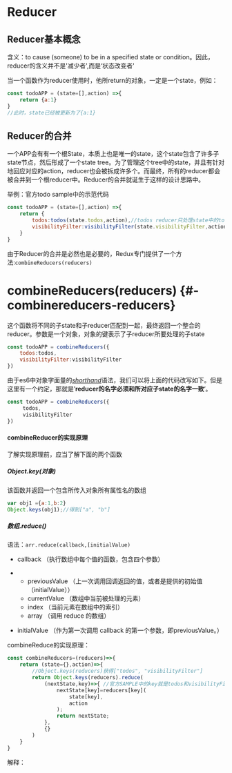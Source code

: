# Reducer

## Reducer基本概念

含义：to cause \(someone\) to be in a specified state or condition。因此，reducer的含义并不是'减少者',而是‘状态改变者'

当一个函数作为reducer使用时，他所return的对象，一定是一个state，例如：

```js
const todoAPP = (state=[],action) =>{
    return {a:1}
}
//此时，state已经被更新为了{a:1}
```

## Reducer的合并

一个APP会有有一个根State，本质上也是唯一的state，这个state包含了许多子state节点，然后形成了一个state tree。为了管理这个tree中的state，并且有针对地回应对应的action，reducer也会被拆成许多个。而最终，所有的reducer都会被合并到一个根reducer中。Reducer的合并就诞生于这样的设计思路中。

举例：官方todo sample中的示范代码

```js
const todoAPP = (state=[],action) =>{
    return {
        todos:todos(state.todos,action),//todos reducer只处理state中的todos
        visibilityFilter:visibilityFilter(state.visibilityFilter,action)//如果写成了state.vis,那就相当于输入了undefiend
    }
}
```

由于Reducer的合并是必然也是必要的，Redux专门提供了一个方法:`combineReducers(reducers)`

# combineReducers\(reducers\) {#-combinereducers-reducers}

这个函数将不同的子state和子reducer匹配到一起，最终返回一个整合的reducer。参数是一个对象，对象的键表示了子reducer所要处理的子state

```js
const todoAPP = combineReducers({
    todos:todos,
    visibilityFilter:visibilityFilter
})
```

由于es6中对象字面量的[_shorthand_](/xue-xi-guo-cheng-zhong-xu-yao-zhi-dao-de-es6-nei-rong/dui-xiang-zi-mian-liang-shorthand-yu-fa.md)语法，我们可以将上面的代码改写如下。但是这里有一个约定，那就是’**reducer的名字必须和所对应子state的名字一致**‘。

```js
const todoAPP = combineReducers({
     todos,
     visibilityFilter
})
```

#### combineReducer的实现原理

了解实现原理前，应当了解下面的两个函数

##### Object.key\(对象\)

该函数并返回一个包含所传入对象所有属性名的数组

```js
var obj1 ={a:1,b:2}
Object.keys(obj1);//得到["a", "b"]
```

##### 数组.reduce\(\)

语法：`arr.reduce(callback,[initialValue)`

* callback （执行数组中每个值的函数，包含四个参数）

* * previousValue （上一次调用回调返回的值，或者是提供的初始值（initialValue））
  * currentValue （数组中当前被处理的元素）
  * index （当前元素在数组中的索引）
  * array （调用 reduce 的数组）
* initialValue （作为第一次调用 callback 的第一个参数，即previousValue。）

combineReduce的实现原理：

```js
const combineReducers=(reducers)=>{
    return (state={},action)=>{
        //Object.keys(reducers)获得["todos", "visibilityFilter"]
        return Object.keys(reducers).reduce(
            (nextState,key)=>{ //官方SAMPLE中的key就是todos和visibilityFilter
                nextState[key]=reducers[key](
                    state[key],
                    action
                );
                return nextState;
            },
            {}
        )
    }
}
```

解释：

